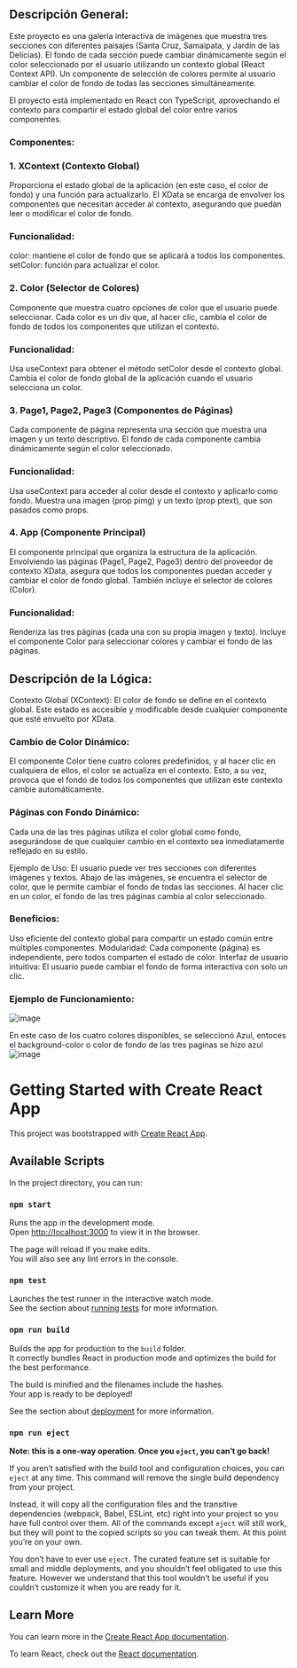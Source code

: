 ## Descripción General:

Este proyecto es una galería interactiva de imágenes que muestra tres secciones con diferentes paisajes (Santa Cruz, Samaipata, y Jardín de las Delicias). El fondo de cada sección puede cambiar dinámicamente según el color seleccionado por el usuario utilizando un contexto global (React Context API). Un componente de selección de colores permite al usuario cambiar el color de fondo de todas las secciones simultáneamente.

El proyecto está implementado en React con TypeScript, aprovechando el contexto para compartir el estado global del color entre varios componentes.

### Componentes:

### 1. XContext (Contexto Global)

Proporciona el estado global de la aplicación (en este caso, el color de fondo) y una función para actualizarlo.
El XData se encarga de envolver los componentes que necesitan acceder al contexto, asegurando que puedan leer o modificar el color de fondo.
### Funcionalidad:
color: mantiene el color de fondo que se aplicará a todos los componentes.
setColor: función para actualizar el color.

### 2. Color (Selector de Colores)
Componente que muestra cuatro opciones de color que el usuario puede seleccionar. Cada color es un div que, al hacer clic, cambia el color de fondo de todos los componentes que utilizan el contexto.
### Funcionalidad:
Usa useContext para obtener el método setColor desde el contexto global.
Cambia el color de fondo global de la aplicación cuando el usuario selecciona un color.

### 3. Page1, Page2, Page3 (Componentes de Páginas)
Cada componente de página representa una sección que muestra una imagen y un texto descriptivo. El fondo de cada componente cambia dinámicamente según el color seleccionado.
### Funcionalidad:
Usa useContext para acceder al color desde el contexto y aplicarlo como fondo.
Muestra una imagen (prop pimg) y un texto (prop ptext), que son pasados como props.

### 4. App (Componente Principal)
El componente principal que organiza la estructura de la aplicación. Envolviendo las páginas (Page1, Page2, Page3) dentro del proveedor de contexto XData, asegura que todos los componentes puedan acceder y cambiar el color de fondo global. También incluye el selector de colores (Color).
### Funcionalidad:
Renderiza las tres páginas (cada una con su propia imagen y texto).
Incluye el componente Color para seleccionar colores y cambiar el fondo de las páginas.

## Descripción de la Lógica:
Contexto Global (XContext): El color de fondo se define en el contexto global. Este estado es accesible y modificable desde cualquier componente que esté envuelto por XData.

### Cambio de Color Dinámico: 
El componente Color tiene cuatro colores predefinidos, y al hacer clic en cualquiera de ellos, el color se actualiza en el contexto. Esto, a su vez, provoca que el fondo de todos los componentes que utilizan este contexto cambie automáticamente.

### Páginas con Fondo Dinámico: 
Cada una de las tres páginas utiliza el color global como fondo, asegurándose de que cualquier cambio en el contexto sea inmediatamente reflejado en su estilo.

Ejemplo de Uso:
El usuario puede ver tres secciones con diferentes imágenes y textos.
Abajo de las imágenes, se encuentra el selector de color, que le permite cambiar el fondo de todas las secciones.
Al hacer clic en un color, el fondo de las tres páginas cambia al color seleccionado.
### Beneficios:
Uso eficiente del contexto global para compartir un estado común entre múltiples componentes.
Modularidad: Cada componente (página) es independiente, pero todos comparten el estado de color.
Interfaz de usuario intuitiva: El usuario puede cambiar el fondo de forma interactiva con solo un clic.
### Ejemplo de Funcionamiento:
![image](https://github.com/user-attachments/assets/b0bb98cc-df1d-473d-8d9e-e828da6ccf9b)

En este caso de los cuatro colores disponibles, se seleccionó Azul, entoces el background-color o color de fondo de las tres paginas se hizo azul
![image](https://github.com/user-attachments/assets/161bf58f-992f-4b67-aee1-bfd6f013557f)


# Getting Started with Create React App

This project was bootstrapped with [Create React App](https://github.com/facebook/create-react-app).

## Available Scripts

In the project directory, you can run:

### `npm start`

Runs the app in the development mode.\
Open [http://localhost:3000](http://localhost:3000) to view it in the browser.

The page will reload if you make edits.\
You will also see any lint errors in the console.

### `npm test`

Launches the test runner in the interactive watch mode.\
See the section about [running tests](https://facebook.github.io/create-react-app/docs/running-tests) for more information.

### `npm run build`

Builds the app for production to the `build` folder.\
It correctly bundles React in production mode and optimizes the build for the best performance.

The build is minified and the filenames include the hashes.\
Your app is ready to be deployed!

See the section about [deployment](https://facebook.github.io/create-react-app/docs/deployment) for more information.

### `npm run eject`

**Note: this is a one-way operation. Once you `eject`, you can’t go back!**

If you aren’t satisfied with the build tool and configuration choices, you can `eject` at any time. This command will remove the single build dependency from your project.

Instead, it will copy all the configuration files and the transitive dependencies (webpack, Babel, ESLint, etc) right into your project so you have full control over them. All of the commands except `eject` will still work, but they will point to the copied scripts so you can tweak them. At this point you’re on your own.

You don’t have to ever use `eject`. The curated feature set is suitable for small and middle deployments, and you shouldn’t feel obligated to use this feature. However we understand that this tool wouldn’t be useful if you couldn’t customize it when you are ready for it.

## Learn More

You can learn more in the [Create React App documentation](https://facebook.github.io/create-react-app/docs/getting-started).

To learn React, check out the [React documentation](https://reactjs.org/).
